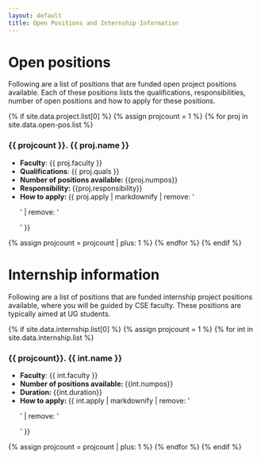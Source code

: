 ```yaml
---
layout: default
title: Open Positions and Internship Information
---
```

# Open positions
Following are a list of positions that are funded open project positions available. Each of these positions lists the qualifications, responsibilities, number of open positions and how to apply for these positions.
<div class="container ">
 {% if site.data.project.list[0] %}
       {% assign projcount =  1 %}
  {% for proj in site.data.open-pos.list %}
   <div class="row align-items-center">
           <div class="col-md-12">
            <h3>{{ projcount }}. {{ proj.name }}</h3>
           <ul>
            <li> <strong> Faculty</strong>:  {{ proj.faculty }}  </li>
            <li> <strong> Qualifications</strong>:  {{ proj.quals }}  </li>
            <li> <strong> Number of positions available: </strong> {{proj.numpos}} </li>
            <li> <strong> Responsibility: </strong> {{proj.responsibility}} </li>
            <li> <strong> How to apply: </strong>  {{ proj.apply | markdownify |  remove: '<p>' | remove: '</p>' }}</li>
           </ul>
           </div>
    </div>
      {% assign projcount = projcount | plus: 1 %}
  {% endfor %}
 {% endif %}
</div>




# Internship information
Following are a list of positions that are funded internship project positions available, where you will be guided by CSE faculty. These positions are typically aimed at UG students.
<div class="container ">
 {% if site.data.internship.list[0] %}
       {% assign projcount =  1 %}
  {% for int  in site.data.internship.list %}
   <div class="row align-items-center">
           <div class="col-md-12">
            <h3>{{ projcount}}. {{ int.name }}</h3>
           <ul>
            <li> <strong> Faculty</strong>:  {{ int.faculty }}  </li>
            <li> <strong> Number of positions available: </strong> {{int.numpos}} </li>
            <li> <strong> Duration: </strong> {{int.duration}} </li>
            <li> <strong> How to apply: </strong>  {{ int.apply | markdownify |  remove: '<p>' | remove: '</p>' }}</li>
           </ul>
           </div>
    </div>
      {% assign projcount = projcount | plus: 1 %}
  {% endfor %}
 {% endif %}
</div>



